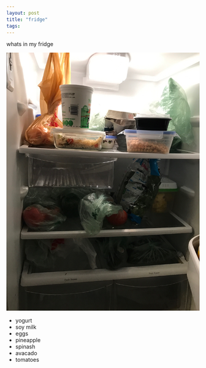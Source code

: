 ```yaml
---
layout: post
title: "fridge"
tags:
---
```


whats in my fridge

![bmy fridge](/images/FridgeFeb23.jpeg)

* yogurt
* soy milk
* eggs
* pineapple
* spinash
* avacado
* tomatoes
